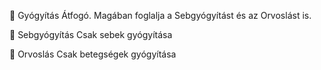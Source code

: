 🔴 Gyógyítás
Átfogó. Magában foglalja a Sebgyógyítást és az Orvoslást is.

🔵 Sebgyógyítás
Csak sebek gyógyítása

🔵 Orvoslás
Csak betegségek gyógyítása
